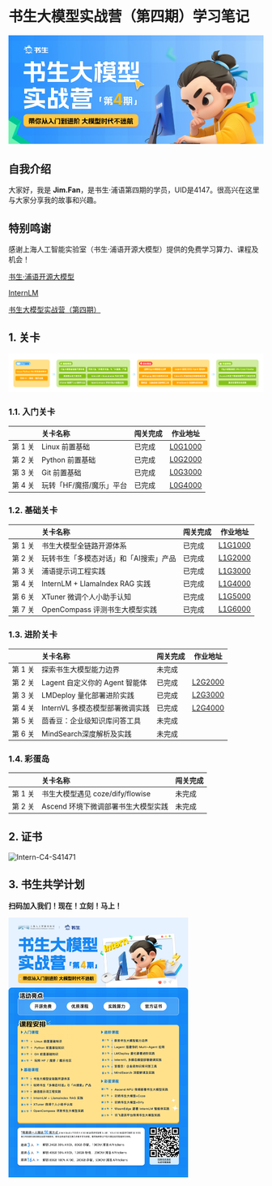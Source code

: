 # 书生大模型实战营（第四期）学习笔记

![icamp4](./assets/cf5eca85-bb13-4b96-aa54-b29fa40d36b7.png)

## 自我介绍

大家好，我是 **Jim.Fan**，是书生·浦语第四期的学员，UID是4147。很高兴在这里与大家分享我的故事和兴趣。

##  特别鸣谢

感谢上海人工智能实验室（书生·浦语开源大模型）提供的免费学习算力、课程及机会！

[书生·浦语开源大模型](https://github.com/InternLM/InternLM)

[InternLM](https://github.com/InternLM/InternLM)

[书生大模型实战营（第四期）](https://github.com/InternLM/Tutorial)

## 1. 关卡

![update](./assets/1f65a77a-3490-47ff-b408-be6d7a190802.png)

### 1.1. 入门关卡

|         | 关卡名称                 | 闯关完成 | 作业地址                                                     |
| :------ | :----------------------- | :------- | ------------------------------------------------------------ |
| 第 1 关 | Linux 前置基础           | 已完成   | [L0G1000](https://github.com/gcfan0813/InternLM-Study/tree/main/L0-%E5%85%A5%E9%97%A8%E5%B2%9B/L0G1000) |
| 第 2 关 | Python 前置基础          | 已完成   | [L0G2000](https://github.com/gcfan0813/InternLM-Study/tree/main/L0-%E5%85%A5%E9%97%A8%E5%B2%9B/L0G2000) |
| 第 3 关 | Git 前置基础             | 已完成   | [L0G3000](https://github.com/gcfan0813/InternLM-Study/tree/main/L0-%E5%85%A5%E9%97%A8%E5%B2%9B/L0G3000) |
| 第 4 关 | 玩转「HF/魔搭/魔乐」平台 | 已完成   | [L0G4000](https://github.com/gcfan0813/InternLM-Study/tree/main/L0-%E5%85%A5%E9%97%A8%E5%B2%9B/L0G4000) |

### 1.2. 基础关卡


|         | 关卡名称                               | 闯关完成 | 作业地址                                                     |
| :------ | :------------------------------------- | :------- | ------------------------------------------------------------ |
| 第 1 关 | 书生大模型全链路开源体系               | 已完成   | [L1G1000](https://github.com/gcfan0813/InternLM-Study/tree/main/L1-%E5%9F%BA%E7%A1%80%E5%B2%9B/L1G1000) |
| 第 2 关 | 玩转书生「多模态对话」和「AI搜索」产品 | 已完成   | [L1G2000](https://github.com/gcfan0813/InternLM-Study/tree/main/L1-%E5%9F%BA%E7%A1%80%E5%B2%9B/L1G2000) |
| 第 3 关 | 浦语提示词工程实践                     | 已完成   | [L1G3000](https://github.com/gcfan0813/InternLM-Study/tree/main/L1-%E5%9F%BA%E7%A1%80%E5%B2%9B/L1G3000) |
| 第 4 关 | InternLM + LlamaIndex RAG 实践         | 已完成   | [L1G4000](https://github.com/gcfan0813/InternLM-Study/tree/main/L1-%E5%9F%BA%E7%A1%80%E5%B2%9B/L1G4000) |
| 第 6 关 | XTuner 微调个人小助手认知              | 已完成   | [L1G5000](https://github.com/gcfan0813/InternLM-Study/tree/main/L1-%E5%9F%BA%E7%A1%80%E5%B2%9B/L1G5000) |
| 第 7 关 | OpenCompass 评测书生大模型实践         | 已完成   | [L1G6000](https://github.com/gcfan0813/InternLM-Study/tree/main/L1-%E5%9F%BA%E7%A1%80%E5%B2%9B/L1G6000) |



### 1.3. 进阶关卡

|         | 关卡名称                        | 闯关完成 | 作业地址                                                     |
| :------ | :------------------------------ | :------- | ------------------------------------------------------------ |
| 第 1 关 | 探索书生大模型能力边界          | 未完成   |                                                              |
| 第 2 关 | Lagent 自定义你的 Agent 智能体  | 已完成   | [L2G2000](https://github.com/gcfan0813/InternLM-Study/tree/main/L2-%E8%BF%9B%E9%98%B6%E5%B2%9B/L2G2000) |
| 第 3 关 | LMDeploy 量化部署进阶实践       | 已完成   | [L2G3000](https://github.com/gcfan0813/InternLM-Study/tree/main/L2-%E8%BF%9B%E9%98%B6%E5%B2%9B/L2G3000) |
| 第 4 关 | InternVL 多模态模型部署微调实践 | 已完成   | [L2G4000](https://github.com/gcfan0813/InternLM-Study/tree/main/L2-%E8%BF%9B%E9%98%B6%E5%B2%9B/L2G4000) |
| 第 5 关 | 茴香豆：企业级知识库问答工具    | 未完成   |                                                              |
| 第 6 关 | MindSearch深度解析及实践        | 未完成   |                                                              |

### 1.4. 彩蛋岛

|         | 关卡名称                            | 闯关完成 |
| :------ | :---------------------------------- | :------- |
| 第 1 关 | 书生大模型遇见 coze/dify/flowise    | 未完成   |
| 第 2 关 | Ascend 环境下微调部署书生大模型实践 | 未完成   |

## 2. 证书

![Intern-C4-S41471](./assets/Intern-C4-S41471.png)

## 3. 书生共学计划

**扫码加入我们！现在！立刻！马上！**

<img src="./assets/fc8d7ac4bd88152b977f6039ec5f6fe.png" alt="fc8d7ac4bd88152b977f6039ec5f6fe" style="zoom:50%;" />



